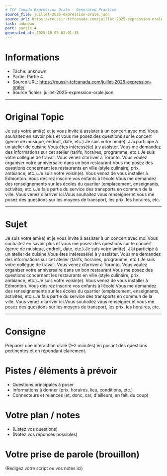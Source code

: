 ```yaml
---
# TCF Canada Expression Orale - Generated Practice
source_file: juillet-2025-expression-orale.json
source_url: https://reussir-tcfcanada.com/juillet-2025-expression-orale/
task: unknown
part: partie_4
generated_at: 2025-10-05 02:01:15
---
```


# Informations
- Tâche: unknown
- Partie: Partie 4
- Source URL: https://reussir-tcfcanada.com/juillet-2025-expression-orale/
- Source fichier: juillet-2025-expression-orale.json

---

# Original Topic
Je suis votre ami(e) et je vous invite à assister à un concert avec moi.Vous souhaitez en savoir plus et vous me posez des questions sur le concert (genre de musique, endroit, date, etc.).Je suis votre ami(e). J’ai participé à un atelier de cuisine.Vous êtes intéressé(e) à y assister. Vous me demandez des informations sur cet atelier (tarifs, horaires, programme, etc.).Je suis votre collègue de travail. Vous venez d’arriver à Toronto. Vous voulez organiser votre anniversaire dans un bon restaurant.Vous me posez des questions concernant les restaurants en ville (style culinaire, prix, ambiance, etc.).Je suis votre voisin(e). Vous venez de vous installer à Edmonton. Vous désirez inscrire vos enfants à l’école.Vous me demandez des renseignements sur les écoles du quartier (emplacement, enseignants, activités, etc.).Je fais partie du service des transports en commun de la ville. Vous venez d’arriver ici.Vous souhaitez vous renseigner et vous me posez des questions sur les moyens de transport, les prix, les horaires, etc.

---

# Sujet
Je suis votre ami(e) et je vous invite à assister à un concert avec moi.Vous souhaitez en savoir plus et vous me posez des questions sur le concert (genre de musique, endroit, date, etc.).Je suis votre ami(e). J’ai participé à un atelier de cuisine.Vous êtes intéressé(e) à y assister. Vous me demandez des informations sur cet atelier (tarifs, horaires, programme, etc.).Je suis votre collègue de travail. Vous venez d’arriver à Toronto. Vous voulez organiser votre anniversaire dans un bon restaurant.Vous me posez des questions concernant les restaurants en ville (style culinaire, prix, ambiance, etc.).Je suis votre voisin(e). Vous venez de vous installer à Edmonton. Vous désirez inscrire vos enfants à l’école.Vous me demandez des renseignements sur les écoles du quartier (emplacement, enseignants, activités, etc.).Je fais partie du service des transports en commun de la ville. Vous venez d’arriver ici.Vous souhaitez vous renseigner et vous me posez des questions sur les moyens de transport, les prix, les horaires, etc.

---
# Consigne
Préparez une interaction orale (1–2 minutes) en posant des questions pertinentes et en répondant clairement.

# Pistes / éléments à prévoir
- Questions principales à poser
- Informations à donner (prix, horaires, lieu, conditions, etc.)
- Connecteurs et relances (et, donc, car, d'ailleurs, en fait, du coup)

# Votre plan / notes
- (Listez vos questions)
- (Notez vos réponses possibles)

# Votre prise de parole (brouillon)
(Rédigez votre script ou vos notes ici)
